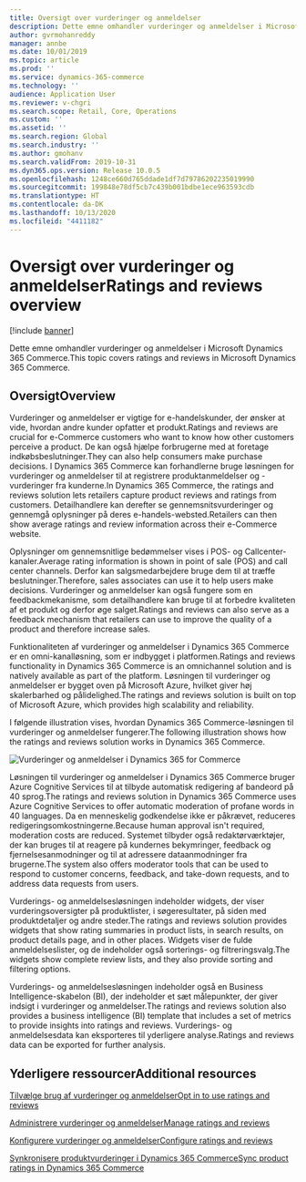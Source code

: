 ```yaml
---
title: Oversigt over vurderinger og anmeldelser
description: Dette emne omhandler vurderinger og anmeldelser i Microsoft Dynamics 365 Commerce.
author: gvrmohanreddy
manager: annbe
ms.date: 10/01/2019
ms.topic: article
ms.prod: ''
ms.service: dynamics-365-commerce
ms.technology: ''
audience: Application User
ms.reviewer: v-chgri
ms.search.scope: Retail, Core, Operations
ms.custom: ''
ms.assetid: ''
ms.search.region: Global
ms.search.industry: ''
ms.author: gmohanv
ms.search.validFrom: 2019-10-31
ms.dyn365.ops.version: Release 10.0.5
ms.openlocfilehash: 1248ce660d765ddade1df7d79786202235019990
ms.sourcegitcommit: 199848e78df5cb7c439b001bdbe1ece963593cdb
ms.translationtype: HT
ms.contentlocale: da-DK
ms.lasthandoff: 10/13/2020
ms.locfileid: "4411182"
---
```

# <a name="ratings-and-reviews-overview"></a><span data-ttu-id="6595e-103">Oversigt over vurderinger og anmeldelser</span><span class="sxs-lookup"><span data-stu-id="6595e-103">Ratings and reviews overview</span></span>


[!include [banner](includes/banner.md)]

<span data-ttu-id="6595e-104">Dette emne omhandler vurderinger og anmeldelser i Microsoft Dynamics 365 Commerce.</span><span class="sxs-lookup"><span data-stu-id="6595e-104">This topic covers ratings and reviews in Microsoft Dynamics 365 Commerce.</span></span>

## <a name="overview"></a><span data-ttu-id="6595e-105">Oversigt</span><span class="sxs-lookup"><span data-stu-id="6595e-105">Overview</span></span>

<span data-ttu-id="6595e-106">Vurderinger og anmeldelser er vigtige for e-handelskunder, der ønsker at vide, hvordan andre kunder opfatter et produkt.</span><span class="sxs-lookup"><span data-stu-id="6595e-106">Ratings and reviews are crucial for e-Commerce customers who want to know how other customers perceive a product.</span></span> <span data-ttu-id="6595e-107">De kan også hjælpe forbrugerne med at foretage indkøbsbeslutninger.</span><span class="sxs-lookup"><span data-stu-id="6595e-107">They can also help consumers make purchase decisions.</span></span> <span data-ttu-id="6595e-108">I Dynamics 365 Commerce kan forhandlerne bruge løsningen for vurderinger og anmeldelser til at registrere produktanmeldelser og -vurderinger fra kunderne.</span><span class="sxs-lookup"><span data-stu-id="6595e-108">In Dynamics 365 Commerce, the ratings and reviews solution lets retailers capture product reviews and ratings from customers.</span></span> <span data-ttu-id="6595e-109">Detailhandlere kan derefter se gennemsnitsvurderinger og gennemgå oplysninger på deres e-handels-websted.</span><span class="sxs-lookup"><span data-stu-id="6595e-109">Retailers can then show average ratings and review information across their e-Commerce website.</span></span>

<span data-ttu-id="6595e-110">Oplysninger om gennemsnitlige bedømmelser vises i POS- og Callcenter-kanaler.</span><span class="sxs-lookup"><span data-stu-id="6595e-110">Average rating information is shown in point of sale (POS) and call center channels.</span></span> <span data-ttu-id="6595e-111">Derfor kan salgsmedarbejdere bruge dem til at træffe beslutninger.</span><span class="sxs-lookup"><span data-stu-id="6595e-111">Therefore, sales associates can use it to help users make decisions.</span></span> <span data-ttu-id="6595e-112">Vurderinger og anmeldelser kan også fungere som en feedbackmekanisme, som detailhandlere kan bruge til at forbedre kvaliteten af et produkt og derfor øge salget.</span><span class="sxs-lookup"><span data-stu-id="6595e-112">Ratings and reviews can also serve as a feedback mechanism that retailers can use to improve the quality of a product and therefore increase sales.</span></span>

<span data-ttu-id="6595e-113">Funktionaliteten af vurderinger og anmeldelser i Dynamics 365 Commerce er en omni-kanalløsning, som er indbygget i platformen.</span><span class="sxs-lookup"><span data-stu-id="6595e-113">Ratings and reviews functionality in Dynamics 365 Commerce is an omnichannel solution and is natively available as part of the platform.</span></span> <span data-ttu-id="6595e-114">Løsningen til vurderinger og anmeldelser er bygget oven på Microsoft Azure, hvilket giver høj skalerbarhed og pålidelighed.</span><span class="sxs-lookup"><span data-stu-id="6595e-114">The ratings and reviews solution is built on top of Microsoft Azure, which provides high scalability and reliability.</span></span>

<span data-ttu-id="6595e-115">I følgende illustration vises, hvordan Dynamics 365 Commerce-løsningen til vurderinger og anmeldelser fungerer.</span><span class="sxs-lookup"><span data-stu-id="6595e-115">The following illustration shows how the ratings and reviews solution works in Dynamics 365 Commerce.</span></span>

![Vurderinger og anmeldelser i Dynamics 365 for Commerce](media/Dynamics-365-Commerce-Ratings-and-Reviews-Overview.jpg)

<span data-ttu-id="6595e-117">Løsningen til vurderinger og anmeldelser i Dynamics 365 Commerce bruger Azure Cognitive Services til at tilbyde automatisk redigering af bandeord på 40 sprog.</span><span class="sxs-lookup"><span data-stu-id="6595e-117">The ratings and reviews solution in Dynamics 365 Commerce uses Azure Cognitive Services to offer automatic moderation of profane words in 40 languages.</span></span> <span data-ttu-id="6595e-118">Da en menneskelig godkendelse ikke er påkrævet, reduceres redigeringsomkostningerne.</span><span class="sxs-lookup"><span data-stu-id="6595e-118">Because human approval isn't required, moderation costs are reduced.</span></span> <span data-ttu-id="6595e-119">Systemet tilbyder også redaktørværktøjer, der kan bruges til at reagere på kundernes bekymringer, feedback og fjernelsesanmodninger og til at adressere dataanmodninger fra brugerne.</span><span class="sxs-lookup"><span data-stu-id="6595e-119">The system also offers moderator tools that can be used to respond to customer concerns, feedback, and take-down requests, and to address data requests from users.</span></span>

<span data-ttu-id="6595e-120">Vurderings- og anmeldelsesløsningen indeholder widgets, der viser vurderingsoversigter på produktlister, i søgeresultater, på siden med produktdetaljer og andre steder.</span><span class="sxs-lookup"><span data-stu-id="6595e-120">The ratings and reviews solution provides widgets that show rating summaries in product lists, in search results, on product details page, and in other places.</span></span> <span data-ttu-id="6595e-121">Widgets viser de fulde anmeldelseslister, og de indeholder også sorterings- og filtreringsvalg.</span><span class="sxs-lookup"><span data-stu-id="6595e-121">The widgets show complete review lists, and they also provide sorting and filtering options.</span></span>

<span data-ttu-id="6595e-122">Vurderings- og anmeldelsesløsningen indeholder også en Business Intelligence-skabelon (BI), der indeholder et sæt målepunkter, der giver indsigt i vurderinger og anmeldelser.</span><span class="sxs-lookup"><span data-stu-id="6595e-122">The ratings and reviews solution also provides a business intelligence (BI) template that includes a set of metrics to provide insights into ratings and reviews.</span></span> <span data-ttu-id="6595e-123">Vurderings- og anmeldelsesdata kan eksporteres til yderligere analyse.</span><span class="sxs-lookup"><span data-stu-id="6595e-123">Ratings and reviews data can be exported for further analysis.</span></span>

## <a name="additional-resources"></a><span data-ttu-id="6595e-124">Yderligere ressourcer</span><span class="sxs-lookup"><span data-stu-id="6595e-124">Additional resources</span></span>

[<span data-ttu-id="6595e-125">Tilvælge brug af vurderinger og anmeldelser</span><span class="sxs-lookup"><span data-stu-id="6595e-125">Opt in to use ratings and reviews</span></span>](opt-in-ratings-reviews.md)

[<span data-ttu-id="6595e-126">Administrere vurderinger og anmeldelser</span><span class="sxs-lookup"><span data-stu-id="6595e-126">Manage ratings and reviews</span></span>](manage-reviews.md)

[<span data-ttu-id="6595e-127">Konfigurere vurderinger og anmeldelser</span><span class="sxs-lookup"><span data-stu-id="6595e-127">Configure ratings and reviews</span></span>](configure-ratings-reviews.md)

[<span data-ttu-id="6595e-128">Synkronisere produktvurderinger i Dynamics 365 Commerce</span><span class="sxs-lookup"><span data-stu-id="6595e-128">Sync product ratings in Dynamics 365 Commerce</span></span>](sync-product-ratings.md)
